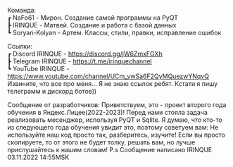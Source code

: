 Команда:  
┏ NaFo61 - Мирон. Создание самой программы на PyQT  
┣ IRINQUE - Матвей. Создание и работа с базой данных  
┗ Soryan-Kolyan - Артем. Классы, стили, правки, исправление ошибок  

Ссылки:  
┏ Discord IRINQUE - https://discord.gg/jW6ZmxFGXh  
┣ Telegram IRINQUE - https://t.me/irinquechannel  
┗ YouTube IRINQUE - https://www.youtube.com/channel/UCm_vwSa6F2QyMQuezwYNqvQ  
Извините, что все про меня... Я не знаю ссылок ребят. Кстати я пишу телеграмм и дискорд ботов))  

Сообщение от разработчиков:
Приветствуем, это - проект второго года обучения в Яндекс.Лицее(2022-2023)! Перед нами стояла задача реализовать месенджер, используя PyQT и Sqlite.
Я думаю, что кто-то из следующего года обучения увидит это, поэтому советуем вам: Не используйте наш код просто так, разберитесь, изучите!
Если вы просто скопируете, то от этого не будет толку, решать вам, но лучше прислушайтесь к нашим словам!
P.s Сообщение написано IRINQUE 03.11.2022 14:55MSK
